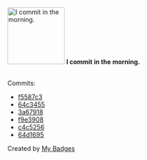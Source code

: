 <img src="https://my-badges.github.io/my-badges/morning-commits.png" alt="I commit in the morning." title="I commit in the morning." width="128">
<strong>I commit in the morning.</strong>
<br><br>

Commits:

- <a href="https://github.com/aristanetworks/j2lint/commit/f5587c323802834d7e1d59ff619ab8fd097be01c">f5587c3</a>
- <a href="https://github.com/aristanetworks/j2lint/commit/64c34550fb518553bff7c1d21df4aab635d143cd">64c3455</a>
- <a href="https://github.com/aristanetworks/j2lint/commit/3a6791866d58453a287cbb8ad97b9bf4263f9845">3a67918</a>
- <a href="https://github.com/aristanetworks/j2lint/commit/f9e390856b01f1e0f2e498c3f89aa48fc1627c26">f9e3908</a>
- <a href="https://github.com/aristanetworks/j2lint/commit/c4c52566d993143b662e466e6f0680b5453ee7b3">c4c5256</a>
- <a href="https://github.com/aristanetworks/j2lint/commit/64d1695a0a692cf0c6b30e4e07c1d071c936a0d5">64d1695</a>


Created by <a href="https://github.com/my-badges/my-badges">My Badges</a>